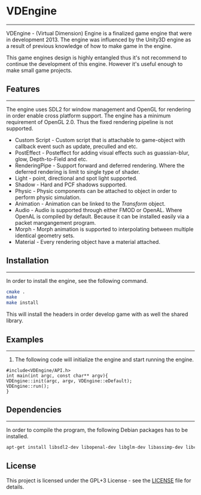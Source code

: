 # VDEngine #
---
VDEngine - (Virtual Dimension) Engine is a finalized game engine that were in development 2013. The engine was influenced by the Unity3D engine as a result of previous knowledge of how to make game in the engine.


This game engines design is highly entangled thus it's not recommend to continue the development of this engine. However it's useful enough to make small game projects.

## Features ##
---
The engine uses SDL2 for window management and OpenGL for rendering in order enable cross platform support. The engine has a minimum requirement of OpenGL 2.0. Thus the fixed rendering pipeline is not supported.

* Custom Script - Custom script that is attachable to game-object with callback event such as update, preculled and etc.
* PostEffect - Posteffect for adding visual effects such as guassian-blur, glow, Depth-to-Field and etc.
* RenderingPipe - Support forward and deferred rendering. Where the deferred rendering is limit to single type of shader.
* Light - point, directional and spot light supported.
* Shadow - Hard and PCF shadows supported.
* Physic - Physic components can be attached to object in order to perform physic simulation.
* Animation - Animation can be linked to the *Transform* object.
* Audio - Audio is supported through either FMOD or OpenAL. Where OpenAL is compiled by default. Because it can be installed easily via a packet mangangement program.
* Morph - Morph animation is supported to interpolating between multiple identical geometry sets.
* Material - Every rendering object have a material attached.


## Installation ##
---
In order to install the engine, see the following command.
```bash
cmake .
make 
make install
```
This will install the headers in order develop game with as well the shared library.


## Examples ##
-----------
1. The following code will initialize the engine and start running the engine.

```
#include<VDEngine/API.h>
int main(int argc, const char** argv){
VDEngine::init(argc, argv, VDEngine::eDefault);
VDEngine::run();
}
```

## Dependencies ##
----------------
In order to compile the program, the following Debian packages has to be installed.
```bash
apt-get install libsdl2-dev libopenal-dev libglm-dev libassimp-dev libcurl4-openssl-dev libbullet-dev libglew-dev
```

## License ##

This project is licensed under the GPL+3 License - see the [LICENSE](LICENSE) file for details.

